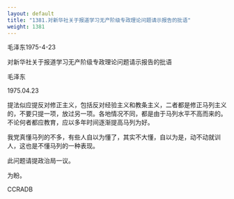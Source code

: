 ```yaml
---
layout: default
title: "1381.对新华社关于报道学习无产阶级专政理论问题请示报告的批语"
weight: 1381
---
```


毛泽东1975-4-23

对新华社关于报道学习无产阶级专政理论问题请示报告的批语

毛泽东

1975.04.23

提法似应提反对修正主义，包括反对经验主义和教条主义，二者都是修正马列主义的，不要只提一项，放过另一项。各地情况不同，都是由于马列水平不高而来的。不论何者都应教育，应以多年时间逐渐提高马列为好。

我党真懂马列的不多，有些人自以为懂了，其实不大懂，自以为是，动不动就训人，这也是不懂马列的一种表现。

此问题请提政治局一议。

为盼。

CCRADB

